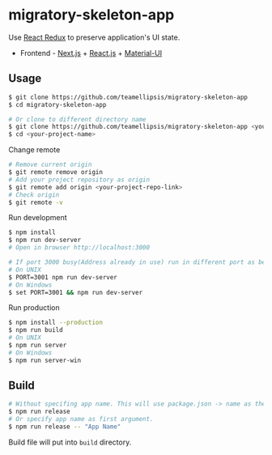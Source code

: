 # migratory-skeleton-app

Use [React Redux](https://react-redux.js.org/) to preserve application's UI state.

- Frontend - [Next.js](https://nextjs.org/) + [React.js](https://reactjs.org/) + [Material-UI](https://material-ui.com/)

## Usage
``` bash
$ git clone https://github.com/teamellipsis/migratory-skeleton-app
$ cd migratory-skeleton-app

# Or clone to different directory name
$ git clone https://github.com/teamellipsis/migratory-skeleton-app <your-project-name>
$ cd <your-project-name>
```
Change remote
``` bash
# Remove current origin
$ git remote remove origin
# Add your project repository as origin
$ git remote add origin <your-project-repo-link>
# Check origin
$ git remote -v
```
Run development
``` bash
$ npm install
$ npm run dev-server
# Open in browser http://localhost:3000
```
``` bash
# If port 3000 busy(Address already in use) run in different port as below
# On UNIX
$ PORT=3001 npm run dev-server
# On Windows
$ set PORT=3001 && npm run dev-server
```
Run production
``` bash
$ npm install --production
$ npm run build
# On UNIX
$ npm run server
# On Windows
$ npm run server-win
```

## Build
```bash
# Without specifing app name. This will use package.json -> name as the app name.
$ npm run release
# Or specify app name as first argument.
$ npm run release -- "App Name"
```
Build file will put into `build` directory.
